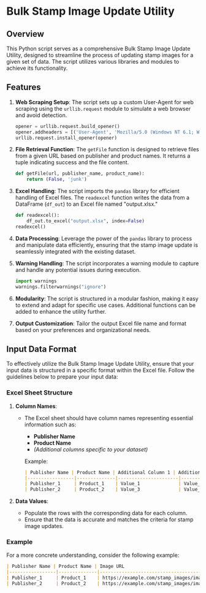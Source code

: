 # Bulk Stamp Image Update Utility

## Overview

This Python script serves as a comprehensive Bulk Stamp Image Update Utility, designed to streamline the process of updating stamp images for a given set of data. The script utilizes various libraries and modules to achieve its functionality.

## Features

1. **Web Scraping Setup**: The script sets up a custom User-Agent for web scraping using the `urllib.request` module to simulate a web browser and avoid detection.

    ```python
    opener = urllib.request.build_opener()
    opener.addheaders = [('User-Agent', 'Mozilla/5.0 (Windows NT 6.1; WOW64) AppleWebKit/537.36 (KHTML, like Gecko) Chrome/36.0.1941.0 Safari/537.36')]
    urllib.request.install_opener(opener)
    ```

2. **File Retrieval Function**: The `getFile` function is designed to retrieve files from a given URL based on publisher and product names. It returns a tuple indicating success and the file content.

    ```python
    def getFile(url, publisher_name, product_name):
        return (False, 'junk')
    ```

3. **Excel Handling**: The script imports the `pandas` library for efficient handling of Excel files. The `readexcel` function writes the data from a DataFrame (`df_out`) to an Excel file named "output.xlsx."

    ```python
    def readexcel():
        df_out.to_excel("output.xlsx", index=False)
    readexcel()
    ```

4. **Data Processing**: Leverage the power of the `pandas` library to process and manipulate data efficiently, ensuring that the stamp image update is seamlessly integrated with the existing dataset.

5. **Warning Handling**: The script incorporates a warning module to capture and handle any potential issues during execution.

    ```python
    import warnings
    warnings.filterwarnings("ignore")
    ```

6. **Modularity**: The script is structured in a modular fashion, making it easy to extend and adapt for specific use cases. Additional functions can be added to enhance the utility further.

7. **Output Customization**: Tailor the output Excel file name and format based on your preferences and organizational needs.

## Input Data Format

To effectively utilize the Bulk Stamp Image Update Utility, ensure that your input data is structured in a specific format within the Excel file. Follow the guidelines below to prepare your input data:

### Excel Sheet Structure

1. **Column Names**:
   - The Excel sheet should have column names representing essential information such as:
     - **Publisher Name**
     - **Product Name**
     - *(Additional columns specific to your dataset)*

     Example:
     ```markdown
     | Publisher Name | Product Name | Additional Column 1 | Additional Column 2 |
     |-----------------|--------------|----------------------|----------------------|
     | Publisher_1     | Product_1    | Value_1              | Value_2              |
     | Publisher_2     | Product_2    | Value_3              | Value_4              |
     ```

2. **Data Values**:
   - Populate the rows with the corresponding data for each column.
   - Ensure that the data is accurate and matches the criteria for stamp image updates.

### Example

For a more concrete understanding, consider the following example:

```markdown
| Publisher Name | Product Name | Image URL                                  | Release Date |
|-----------------|--------------|--------------------------------------------|--------------|
| Publisher_1     | Product_1    | https://example.com/stamp_images/image_1.jpg | 2022-01-01   |
| Publisher_2     | Product_2    | https://example.com/stamp_images/image_2.jpg | 2022-02-15   |
